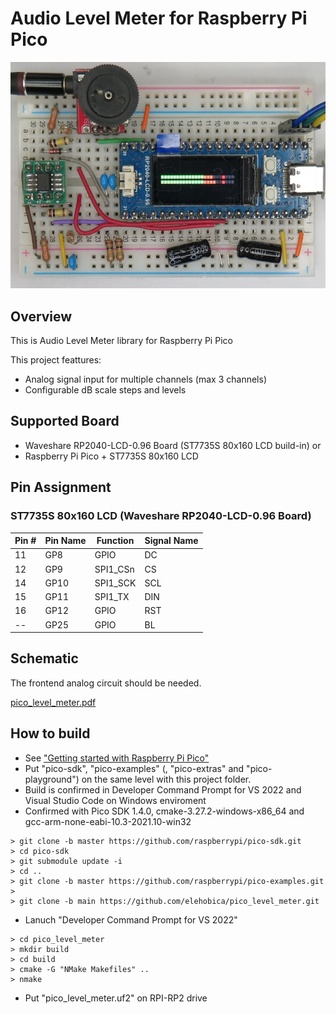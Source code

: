 # Audio Level Meter for Raspberry Pi Pico

![LevelMeterScene](doc/level_meter_scene01.jpg)

## Overview
This is Audio Level Meter library for Raspberry Pi Pico

This project feattures:
* Analog signal input for multiple channels (max 3 channels)
* Configurable dB scale steps and levels

## Supported Board
* Waveshare RP2040-LCD-0.96 Board (ST7735S 80x160 LCD build-in)
or
* Raspberry Pi Pico + ST7735S 80x160 LCD

## Pin Assignment
### ST7735S 80x160 LCD (Waveshare RP2040-LCD-0.96 Board)

| Pin # | Pin Name | Function | Signal Name |
----|----|----|----
|11 | GP8 | GPIO | DC |
|12 | GP9 | SPI1_CSn | CS |
|14 | GP10 | SPI1_SCK | SCL |
|15 | GP11 | SPI1_TX | DIN |
|16 | GP12 | GPIO | RST |
|-- | GP25 | GPIO | BL |

## Schematic
The frontend analog circuit should be needed.

[pico_level_meter.pdf](doc/pico_level_meter.pdf)

## How to build
* See ["Getting started with Raspberry Pi Pico"](https://datasheets.raspberrypi.org/pico/getting-started-with-pico.pdf)
* Put "pico-sdk", "pico-examples" (, "pico-extras" and "pico-playground") on the same level with this project folder.
* Build is confirmed in Developer Command Prompt for VS 2022 and Visual Studio Code on Windows enviroment
* Confirmed with Pico SDK 1.4.0, cmake-3.27.2-windows-x86_64 and gcc-arm-none-eabi-10.3-2021.10-win32
```
> git clone -b master https://github.com/raspberrypi/pico-sdk.git
> cd pico-sdk
> git submodule update -i
> cd ..
> git clone -b master https://github.com/raspberrypi/pico-examples.git
> 
> git clone -b main https://github.com/elehobica/pico_level_meter.git
```
* Lanuch "Developer Command Prompt for VS 2022"
```
> cd pico_level_meter
> mkdir build
> cd build
> cmake -G "NMake Makefiles" ..
> nmake
```
* Put "pico_level_meter.uf2" on RPI-RP2 drive